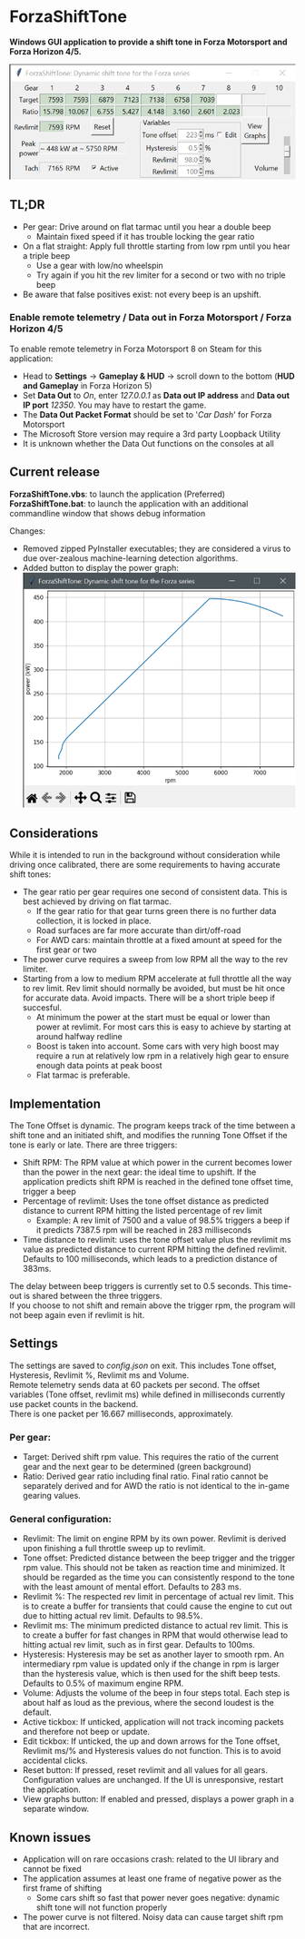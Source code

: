 # ForzaShiftTone

**Windows GUI application to provide a shift tone in Forza Motorsport and Forza Horizon 4/5.**

![example v0.76 BMW M5 2018](images/sample-BMW-M5-2018-13.png)

## TL;DR

- Per gear: Drive around on flat tarmac until you hear a double beep
  - Maintain fixed speed if it has trouble locking the gear ratio
- On a flat straight: Apply full throttle starting from low rpm until you hear a triple beep
  - Use a gear with low/no wheelspin
  - Try again if you hit the rev limiter for a second or two with no triple beep
- Be aware that false positives exist: not every beep is an upshift.

### Enable remote telemetry / Data out in Forza Motorsport / Forza Horizon 4/5

To enable remote telemetry in Forza Motorsport 8 on Steam for this application: 
- Head to **Settings** -> **Gameplay & HUD** -> scroll down to the bottom (**HUD and Gameplay** in Forza Horizon 5)
- Set **Data Out** to _On_, enter _127.0.0.1_ as **Data out IP address** and **Data out IP port** _12350_. You may have to restart the game.
- The **Data Out Packet Format** should be set to '_Car Dash_' for Forza Motorsport
- The Microsoft Store version may require a 3rd party Loopback Utility
- It is unknown whether the Data Out functions on the consoles at all

## Current release
**ForzaShiftTone.vbs**: to launch the application (Preferred)  
**ForzaShiftTone.bat**: to launch the application with an additional commandline window that shows debug information

Changes:  
- Removed zipped PyInstaller executables; they are considered a virus to due over-zealous machine-learning detection algorithms.
- Added button to display the power graph:
![example v0.76 BMW M5 2018](images/sample-BMW-M5-2018-13-2.png)

## Considerations

While it is intended to run in the background without consideration while driving once calibrated, there are some requirements to having accurate shift tones:
- The gear ratio per gear requires one second of consistent data. This is best achieved by driving on flat tarmac.
  - If the gear ratio for that gear turns green there is no further data collection, it is locked in place.
  - Road surfaces are far more accurate than dirt/off-road
  - For AWD cars: maintain throttle at a fixed amount at speed for the first gear or two
- The power curve requires a sweep from low RPM all the way to the rev limiter.
- Starting from a low to medium RPM accelerate at full throttle all the way to rev limit. Rev limit should normally be avoided, but must be hit once for accurate data. Avoid impacts. There will be a short triple beep if succesful.
  - At minimum the power at the start must be equal or lower than power at revlimit. For most cars this is easy to achieve by starting at around halfway redline
  - Boost is taken into account. Some cars with very high boost may require a run at relatively low rpm in a relatively high gear to ensure enough data points at peak boost
  - Flat tarmac is preferable.

## Implementation

The Tone Offset is dynamic. The program keeps track of the time between a shift tone and an initiated shift, and modifies the running Tone Offset if the tone is early or late.
There are three triggers:
- Shift RPM: The RPM value at which power in the current becomes lower than the power in the next gear: the ideal time to upshift. If the application predicts shift RPM is reached in the defined tone offset time, trigger a beep
- Percentage of revlimit: Uses the tone offset distance as predicted distance to current RPM hitting the listed percentage of rev limit
  - Example: A rev limit of 7500 and a value of 98.5% triggers a beep if it predicts 7387.5 rpm will be reached in 283 milliseconds
- Time distance to revlimit: uses the tone offset value plus the revlimit ms value as predicted distance to current RPM hitting the defined revlimit. Defaults to 100 milliseconds, which leads to a prediction distance of 383ms.

The delay between beep triggers is currently set to 0.5 seconds. This time-out is shared between the three triggers.  
If you choose to not shift and remain above the trigger rpm, the program will not beep again even if revlimit is hit.

## Settings

The settings are saved to _config.json_ on exit. This includes Tone offset, Hysteresis, Revlimit %, Revlimit ms and Volume.  
Remote telemetry sends data at 60 packets per second. The offset variables (Tone offset, revlimit ms) while defined in milliseconds currently use packet counts in the backend.  
There is one packet per 16.667 milliseconds, approximately.

### Per gear:

- Target: Derived shift rpm value. This requires the ratio of the current gear and the next gear to be determined (green background)
- Ratio: Derived gear ratio including final ratio. Final ratio cannot be separately derived and for AWD the ratio is not identical to the in-game gearing values.

### General configuration:

- Revlimit: The limit on engine RPM by its own power. Revlimit is derived upon finishing a full throttle sweep up to revlimit.
- Tone offset: Predicted distance between the beep trigger and the trigger rpm value. This should not be taken as reaction time and minimized. It should be regarded as the time you can consistently respond to the tone with the least amount of mental effort. Defaults to 283 ms.
- Revlimit %: The respected rev limit in percentage of actual rev limit. This is to create a buffer for transients that could cause the engine to cut out due to hitting actual rev limit. Defaults to 98.5%.
- Revlimit ms: The minimum predicted distance to actual rev limit. This is to create a buffer for fast changes in RPM that would otherwise lead to hitting actual rev limit, such as in first gear. Defaults to 100ms.
- Hysteresis: Hysteresis may be set as another layer to smooth rpm. An intermediary rpm value is updated only if the change in rpm is larger than the hysteresis value, which is then used for the shift beep tests. Defaults to 0.5% of maximum engine RPM.
- Volume: Adjusts the volume of the beep in four steps total. Each step is about half as loud as the previous, where the second loudest is the default.
- Active tickbox: If unticked, application will not track incoming packets and therefore not beep or update.
- Edit tickbox: If unticked, the up and down arrows for the Tone offset, Revlimit ms/% and Hysteresis values do not function. This is to avoid accidental clicks.
- Reset button: If pressed, reset revlimit and all values for all gears. Configuration values are unchanged. If the UI is unresponsive, restart the application.
- View graphs button: If enabled and pressed, displays a power graph in a separate window. 

## Known issues
- Application will on rare occasions crash: related to the UI library and cannot be fixed
- The application assumes at least one frame of negative power as the first frame of shifting
  - Some cars shift so fast that power never goes negative: dynamic shift tone will not function properly
- The power curve is not filtered. Noisy data can cause target shift rpm that are incorrect.
